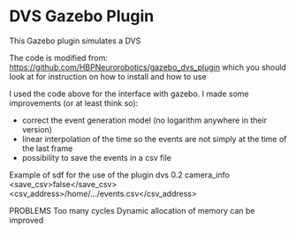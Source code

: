 # DVS Gazebo Plugin
This Gazebo plugin simulates a DVS

The code is modified from:
https://github.com/HBPNeurorobotics/gazebo_dvs_plugin
which you should look at for instruction on how to install and how to use

I used the code above for the interface with gazebo. 
I made some improvements (or at least think so):
- correct the event generation model (no logarithm anywhere in their version)
- linear interpolation of the time so the events are not simply at the time of the last frame
- possibility to save the events in a csv file

Example of sdf for the use of the plugin
<plugin name="camera_controller" filename="libgazebo_dvs_plugin.so">
    <cameraName>dvs</cameraName>
    <eventThreshold>0.2</eventThreshold>
    <cameraInfoTopicName>camera_info</cameraInfoTopicName>
    <save_csv>false</save_csv>
    <csv_address>/home/.../events.csv</csv_address>
    <!-- <eventsTopicName>events</eventsTopicName> -->
</plugin>

PROBLEMS
Too many cycles
Dynamic allocation of memory can be improved
